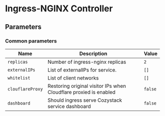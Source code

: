 # Ingress-NGINX Controller

## Parameters

### Common parameters

| Name             | Description                                                       | Value   |
| ---------------- | ----------------------------------------------------------------- | ------- |
| `replicas`       | Number of ingress-nginx replicas                                  | `2`     |
| `externalIPs`    | List of externalIPs for service.                                  | `[]`    |
| `whitelist`      | List of client networks                                           | `[]`    |
| `clouflareProxy` | Restoring original visitor IPs when Cloudflare proxied is enabled | `false` |
| `dashboard`      | Should ingress serve Cozystack service dashboard                  | `false` |

